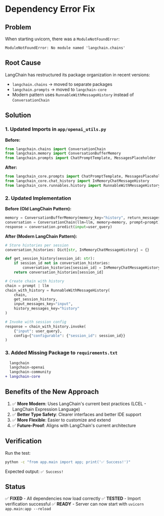 # Dependency Error Fix

## Problem
When starting uvicorn, there was a `ModuleNotFoundError`:
```
ModuleNotFoundError: No module named 'langchain.chains'
```

## Root Cause
LangChain has restructured its package organization in recent versions:
- `langchain.chains` → moved to separate packages
- `langchain.prompts` → moved to `langchain-core`
- Modern pattern uses `RunnableWithMessageHistory` instead of `ConversationChain`

## Solution

### 1. Updated Imports in `app/openai_utils.py`

**Before:**
```python
from langchain.chains import ConversationChain
from langchain.memory import ConversationBufferMemory
from langchain.prompts import ChatPromptTemplate, MessagesPlaceholder
```

**After:**
```python
from langchain_core.prompts import ChatPromptTemplate, MessagesPlaceholder
from langchain_core.chat_history import InMemoryChatMessageHistory
from langchain_core.runnables.history import RunnableWithMessageHistory
```

### 2. Updated Implementation

**Before (Old LangChain Pattern):**
```python
memory = ConversationBufferMemory(memory_key="history", return_messages=True)
conversation = ConversationChain(llm=llm, memory=memory, prompt=prompt)
response = conversation.predict(input=user_query)
```

**After (Modern LangChain Pattern):**
```python
# Store histories per session
conversation_histories: Dict[str, InMemoryChatMessageHistory] = {}

def get_session_history(session_id: str):
    if session_id not in conversation_histories:
        conversation_histories[session_id] = InMemoryChatMessageHistory()
    return conversation_histories[session_id]

# Create chain with history
chain = prompt | llm
chain_with_history = RunnableWithMessageHistory(
    chain,
    get_session_history,
    input_messages_key="input",
    history_messages_key="history"
)

# Invoke with session config
response = chain_with_history.invoke(
    {"input": user_query},
    config={"configurable": {"session_id": session_id}}
)
```

### 3. Added Missing Package to `requirements.txt`

```diff
  langchain
  langchain-openai
  langchain-community
+ langchain-core
```

## Benefits of the New Approach

1. ✅ **More Modern**: Uses LangChain's current best practices (LCEL - LangChain Expression Language)
2. ✅ **Better Type Safety**: Clearer interfaces and better IDE support
3. ✅ **More Flexible**: Easier to customize and extend
4. ✅ **Future-Proof**: Aligns with LangChain's current architecture

## Verification

Run the test:
```bash
python -c "from app.main import app; print('✅ Success!')"
```

Expected output: `✅ Success!`

## Status

✅ **FIXED** - All dependencies now load correctly
✅ **TESTED** - Import verification successful
✅ **READY** - Server can now start with `uvicorn app.main:app --reload`
